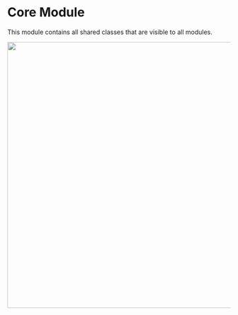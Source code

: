 # Core Module

This module contains all shared classes that are visible to all modules.

<img src="https://github.com/ShabanKamell/Contacts/blob/master/blob/modular-arch-diagram2.png" height="600">
